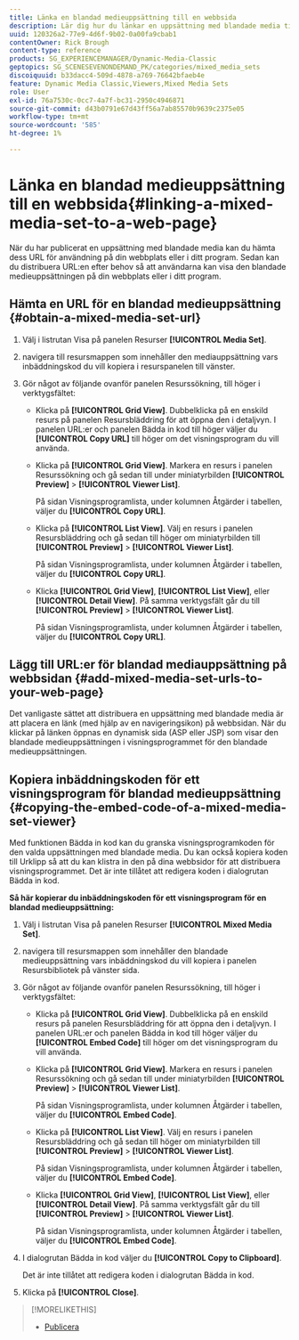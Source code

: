 ```yaml
---
title: Länka en blandad medieuppsättning till en webbsida
description: Lär dig hur du länkar en uppsättning med blandade media till en webbsida i Adobe Dynamic Media Classic.
uuid: 120326a2-77e9-4d6f-9b02-0a00fa9cbab1
contentOwner: Rick Brough
content-type: reference
products: SG_EXPERIENCEMANAGER/Dynamic-Media-Classic
geptopics: SG_SCENESEVENONDEMAND_PK/categories/mixed_media_sets
discoiquuid: b33dacc4-509d-4878-a769-76642bfaeb4e
feature: Dynamic Media Classic,Viewers,Mixed Media Sets
role: User
exl-id: 76a7530c-0cc7-4a7f-bc31-2950c4946871
source-git-commit: d43b0791e67d43ff56a7ab85570b9639c2375e05
workflow-type: tm+mt
source-wordcount: '585'
ht-degree: 1%

---
```


# Länka en blandad medieuppsättning till en webbsida{#linking-a-mixed-media-set-to-a-web-page}

När du har publicerat en uppsättning med blandade media kan du hämta dess URL för användning på din webbplats eller i ditt program. Sedan kan du distribuera URL:en efter behov så att användarna kan visa den blandade medieuppsättningen på din webbplats eller i ditt program.

## Hämta en URL för en blandad medieuppsättning {#obtain-a-mixed-media-set-url}

1. Välj i listrutan Visa på panelen Resurser **[!UICONTROL Media Set]**.
1. navigera till resursmappen som innehåller den mediauppsättning vars inbäddningskod du vill kopiera i resurspanelen till vänster.
1. Gör något av följande ovanför panelen Resurssökning, till höger i verktygsfältet:

   * Klicka på **[!UICONTROL Grid View]**. Dubbelklicka på en enskild resurs på panelen Resursbläddring för att öppna den i detaljvyn. I panelen URL:er och panelen Bädda in kod till höger väljer du **[!UICONTROL Copy URL]** till höger om det visningsprogram du vill använda.
   * Klicka på **[!UICONTROL Grid View]**. Markera en resurs i panelen Resurssökning och gå sedan till under miniatyrbilden **[!UICONTROL Preview]** > **[!UICONTROL Viewer List]**.

      På sidan Visningsprogramlista, under kolumnen Åtgärder i tabellen, väljer du **[!UICONTROL Copy URL]**.

   * Klicka på **[!UICONTROL List View]**. Välj en resurs i panelen Resursbläddring och gå sedan till höger om miniatyrbilden till **[!UICONTROL Preview]** > **[!UICONTROL Viewer List]**.

      På sidan Visningsprogramlista, under kolumnen Åtgärder i tabellen, väljer du **[!UICONTROL Copy URL]**.

   * Klicka **[!UICONTROL Grid View]**, **[!UICONTROL List View]**, eller **[!UICONTROL Detail View]**. På samma verktygsfält går du till **[!UICONTROL Preview]** > **[!UICONTROL Viewer List]**.

      På sidan Visningsprogramlista, under kolumnen Åtgärder i tabellen, väljer du **[!UICONTROL Copy URL]**.

## Lägg till URL:er för blandad mediauppsättning på webbsidan {#add-mixed-media-set-urls-to-your-web-page}

Det vanligaste sättet att distribuera en uppsättning med blandade media är att placera en länk (med hjälp av en navigeringsikon) på webbsidan. När du klickar på länken öppnas en dynamisk sida (ASP eller JSP) som visar den blandade medieuppsättningen i visningsprogrammet för den blandade medieuppsättningen.

## Kopiera inbäddningskoden för ett visningsprogram för blandad medieuppsättning {#copying-the-embed-code-of-a-mixed-media-set-viewer}

Med funktionen Bädda in kod kan du granska visningsprogramkoden för den valda uppsättningen med blandade media. Du kan också kopiera koden till Urklipp så att du kan klistra in den på dina webbsidor för att distribuera visningsprogrammet. Det är inte tillåtet att redigera koden i dialogrutan Bädda in kod.

**Så här kopierar du inbäddningskoden för ett visningsprogram för en blandad medieuppsättning:**

1. Välj i listrutan Visa på panelen Resurser **[!UICONTROL Mixed Media Set]**.
1. navigera till resursmappen som innehåller den blandade medieuppsättning vars inbäddningskod du vill kopiera i panelen Resursbibliotek på vänster sida.
1. Gör något av följande ovanför panelen Resurssökning, till höger i verktygsfältet:

   * Klicka på **[!UICONTROL Grid View]**. Dubbelklicka på en enskild resurs på panelen Resursbläddring för att öppna den i detaljvyn. I panelen URL:er och panelen Bädda in kod till höger väljer du **[!UICONTROL Embed Code]** till höger om det visningsprogram du vill använda.
   * Klicka på **[!UICONTROL Grid View]**. Markera en resurs i panelen Resurssökning och gå sedan till under miniatyrbilden **[!UICONTROL Preview]** > **[!UICONTROL Viewer List]**.

      På sidan Visningsprogramlista, under kolumnen Åtgärder i tabellen, väljer du **[!UICONTROL Embed Code]**.

   * Klicka på **[!UICONTROL List View]**. Välj en resurs i panelen Resursbläddring och gå sedan till höger om miniatyrbilden till **[!UICONTROL Preview]** > **[!UICONTROL Viewer List]**.

      På sidan Visningsprogramlista, under kolumnen Åtgärder i tabellen, väljer du **[!UICONTROL Embed Code]**.

   * Klicka **[!UICONTROL Grid View]**, **[!UICONTROL List View]**, eller **[!UICONTROL Detail View]**. På samma verktygsfält går du till **[!UICONTROL Preview]** > **[!UICONTROL Viewer List]**.

      På sidan Visningsprogramlista, under kolumnen Åtgärder i tabellen, väljer du **[!UICONTROL Embed Code]**.

1. I dialogrutan Bädda in kod väljer du **[!UICONTROL Copy to Clipboard]**.

   Det är inte tillåtet att redigera koden i dialogrutan Bädda in kod.

1. Klicka på **[!UICONTROL Close]**.

>[!MORELIKETHIS]
>
>* [Publicera](publishing-files.md#publishing_files)

